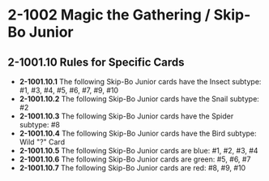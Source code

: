 # 2-1002 Magic the Gathering / Skip-Bo Junior

## 2-1001.10 Rules for Specific Cards
* **2-1001.10.1** The following Skip-Bo Junior cards have the Insect subtype: #1, #3, #4, #5, #6, #7, #9, #10
* **2-1001.10.2** The following Skip-Bo Junior cards have the Snail subtype: #2
* **2-1001.10.3** The following Skip-Bo Junior cards have the Spider subtype: #8
* **2-1001.10.4** The following Skip-Bo Junior cards have the Bird subtype: Wild "?" Card 
* **2-1001.10.5** The following Skip-Bo Junior cards are blue: #1, #2, #3, #4
* **2-1001.10.6** The following Skip-Bo Junior cards are green: #5, #6, #7
* **2-1001.10.7** The following Skip-Bo Junior cards are red: #8, #9, #10


